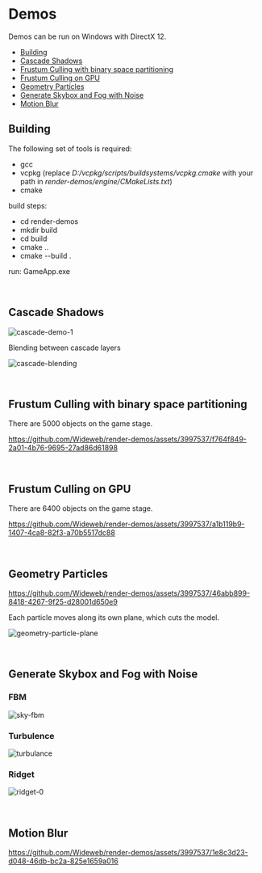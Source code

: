 # Demos

Demos can be run on Windows with DirectX 12.

* [Building](#building)
* [Cascade Shadows](#cascade-shadows)
* [Frustum Culling with binary space partitioning](#frustum-culling-with-binary-space-partitioning)
* [Frustum Culling on GPU](#frustum-culling-on-gpu)
* [Geometry Particles](#geometry-particles)
* [Generate Skybox and Fog with Noise](#generate-skybox-and-fog-with-noise)
* [Motion Blur](#motion-blur)

## Building

The following set of tools is required:
- gcc
- vcpkg (replace *D:/vcpkg/scripts/buildsystems/vcpkg.cmake* with your path in *render-demos/engine/CMakeLists.txt*)
- cmake

build steps:
- cd render-demos
- mkdir build
- cd build
- cmake ..
- cmake --build .

run: GameApp.exe

<br>

## Cascade Shadows
![cascade-demo-1](https://github.com/Wideweb/render-demos/assets/3997537/a95becdf-d8a2-461f-a0ec-2727f464c8c6)

Blending between cascade layers

![cascade-blending](https://github.com/Wideweb/render-demos/assets/3997537/93ca9536-2f95-42f4-b3f1-74a86e3302b9)

<br>

## Frustum Culling with binary space partitioning
There are 5000 objects on the game stage.

https://github.com/Wideweb/render-demos/assets/3997537/f764f849-2a01-4b76-9695-27ad86d61898

<br>

## Frustum Culling on GPU

There are 6400 objects on the game stage.

https://github.com/Wideweb/render-demos/assets/3997537/a1b119b9-1407-4ca8-82f3-a70b5517dc88

<br>

## Geometry Particles

https://github.com/Wideweb/render-demos/assets/3997537/46abb899-8418-4267-9f25-d28001d650e9

Each particle moves along its own plane, which cuts the model.

![geometry-particle-plane](https://github.com/Wideweb/render-demos/assets/3997537/86d27f52-702d-467e-b62d-be66e6fc68db)

<br>

## Generate Skybox and Fog with Noise

### FBM
![sky-fbm](https://github.com/Wideweb/render-demos/assets/3997537/eda231d8-0cf2-4735-847a-06b6f08e3ea8)

### Turbulence
![turbulance](https://github.com/Wideweb/render-demos/assets/3997537/60b1de52-fa2a-435b-983c-3e23a8052ed1)


### Ridget
![ridget-0](https://github.com/Wideweb/render-demos/assets/3997537/da9da515-a3f6-42af-a79f-48ccba3d7f9d)

<br>

## Motion Blur

https://github.com/Wideweb/render-demos/assets/3997537/1e8c3d23-d048-46db-bc2a-825e1659a016



